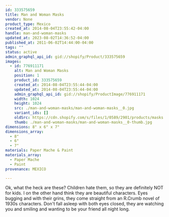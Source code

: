 ```yaml
---
id: 333575659
title: Man and Woman Masks
vendor: None
product_type: Mexico
created_at: 2014-08-04T23:55:42-04:00
handle: man-and-woman-masks
updated_at: 2023-08-02T14:36:52-04:00
published_at: 2011-06-02T14:44:00-04:00
tags: ""
status: active
admin_graphql_api_id: gid://shopify/Product/333575659
images:
  - id: 776911171
    alt: Man and Woman Masks
    position: 1
    product_id: 333575659
    created_at: 2014-08-04T23:55:44-04:00
    updated_at: 2014-08-04T23:55:44-04:00
    admin_graphql_api_id: gid://shopify/ProductImage/776911171
    width: 1024
    height: 1024
    src: ./man-and-woman-masks/man-and-woman-masks__0.jpg
    variant_ids: []
    oldSrc: https://cdn.shopify.com/s/files/1/0589/2901/products/masks.tif.jpeg?v=1407210944
    thumb: ./man-and-woman-masks/man-and-woman-masks__0-thumb.jpg
dimensions: 8" x 6" x 7"
dimensions_array:
  - 8"
  - 6"
  - 7"
materials: Paper Mache & Paint
materials_array:
  - Paper Mache
  - Paint
provenance: MEXICO

---
```


Ok, what the heck are these? Children hate them, so they are definitely NOT for kids. I on the other hand think they are beautiful characters. Eyes bugging and with their grins, they come straight from an R.Crumb novel of 1930s characters. Don't fall asleep with both eyes closed, they are watching you and smiling and wanting to be your friend all night long.